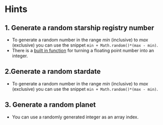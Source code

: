 # Hints

## 1. Generate a random starship registry number
  - To generate a random number in the range _min_ (inclusive) to _max_ (exclusive) you can use the snippet `min + Math.random()*(max - min)`.
  - There is a [built in function][floor] for turning a floating point number into an integer.
##  2.Generate a random stardate
 - To generate a random number in the range _min_ (inclusive) to _max_ (exclusive) you can use the snippet `min + Math.random()*(max - min)`.
## 3. Generate a random planet
- You can use a randomly generated integer as an array index.
  
[floor]: https://developer.mozilla.org/en-US/docs/Web/JavaScript/Reference/Global_Objects/Math/floor
